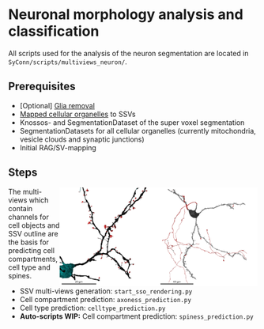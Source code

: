 # Neuronal morphology analysis and classification
All scripts used for the analysis of the neuron segmentation are located in `SyConn/scripts/multiviews_neuron/`.

## Prerequisites
* \[Optional\] [Glia removal](glia_removal.md)
* [Mapped cellular organelles](object_mapping.md) to SSVs
* Knossos- and SegmentationDataset of the super voxel segmentation
* SegmentationDatasets for all cellular organelles (currently mitochondria, vesicle clouds and synaptic junctions)
* Initial RAG/SV-mapping

## Steps
<img align="right" width="200" height="200" src="images/axoness_3D_2855_4896_4617_28985344.002.png">

<img align="right" width="200" height="200" src="images/spine_semseg_3D_7141_6013_4838_28479489_spiness_k5_2views.png">
The multi-views which contain channels for cell objects and SSV outline
 are the basis for predicting cell compartments, cell type and spines.

* SSV multi-views generation: `start_sso_rendering.py`
* Cell compartment prediction: `axoness_prediction.py`
* Cell type prediction: `celltype_prediction.py`
* **Auto-scripts WIP:** Cell compartment prediction: `spiness_prediction.py`
